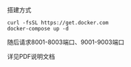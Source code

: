搭建方式
```
curl -fsSL https://get.docker.com
docker-compose up -d
```
随后请求8001-8003端口、9001-9003端口

详见PDF说明文档